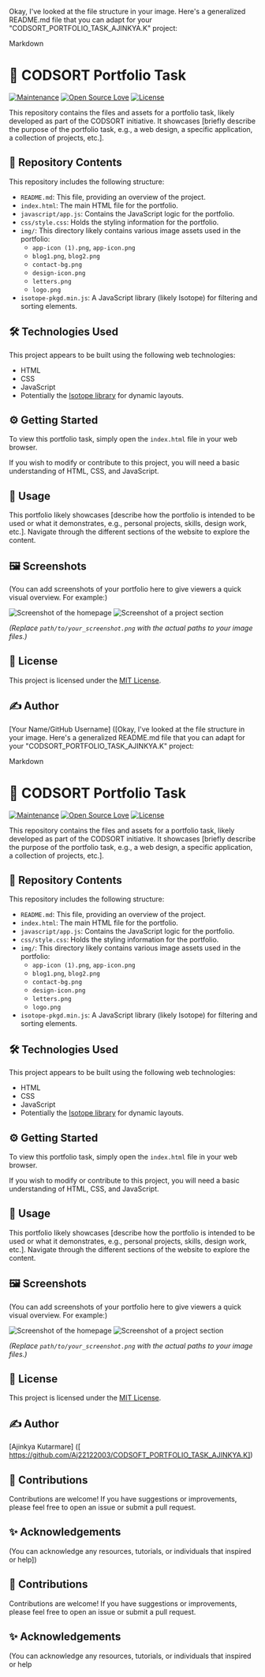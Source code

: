 Okay, I've looked at the file structure in your image. Here's a generalized README.md file that you can adapt for your "CODSORT_PORTFOLIO_TASK_AJINKYA.K" project:

Markdown

# 🚀 CODSORT Portfolio Task

[![Maintenance](https://img.shields.io/badge/Maintained%3F-yes-green.svg)](https://GitHub.com/Aj22122003/CODSORT_PORTFOLIO_TASK_AJINKYA.K/graphs/commit-activity)
[![Open Source Love](https://badges.frapsoft.com/os/v1/open-source.svg?v=103)](https://opensource.org/)
[![License](https://img.shields.io/badge/License-MIT-yellow.svg)](https://opensource.org/licenses/MIT)

This repository contains the files and assets for a portfolio task, likely developed as part of the CODSORT initiative. It showcases [briefly describe the purpose of the portfolio task, e.g., a web design, a specific application, a collection of projects, etc.].

## 📂 Repository Contents

This repository includes the following structure:

- `README.md`: This file, providing an overview of the project.
- `index.html`: The main HTML file for the portfolio.
- `javascript/app.js`: Contains the JavaScript logic for the portfolio.
- `css/style.css`: Holds the styling information for the portfolio.
- `img/`: This directory likely contains various image assets used in the portfolio:
    - `app-icon (1).png`, `app-icon.png`
    - `blog1.png`, `blog2.png`
    - `contact-bg.png`
    - `design-icon.png`
    - `letters.png`
    - `logo.png`
- `isotope-pkgd.min.js`: A JavaScript library (likely Isotope) for filtering and sorting elements.

## 🛠️ Technologies Used

This project appears to be built using the following web technologies:

- HTML
- CSS
- JavaScript
- Potentially the [Isotope library](https://isotope.metafizzy.co/) for dynamic layouts.

## ⚙️ Getting Started

To view this portfolio task, simply open the `index.html` file in your web browser.

If you wish to modify or contribute to this project, you will need a basic understanding of HTML, CSS, and JavaScript.

## 🚀 Usage

This portfolio likely showcases [describe how the portfolio is intended to be used or what it demonstrates, e.g., personal projects, skills, design work, etc.]. Navigate through the different sections of the website to explore the content.

## 🖼️ Screenshots

(You can add screenshots of your portfolio here to give viewers a quick visual overview. For example:)

![Screenshot of the homepage](path/to/homepage_screenshot.png)
![Screenshot of a project section](path/to/project_screenshot.png)

*(Replace `path/to/your_screenshot.png` with the actual paths to your image files.)*

## 📄 License

This project is licensed under the [MIT License](https://opensource.org/licenses/MIT).

## ✍️ Author

[Your Name/GitHub Username] ([Okay, I've looked at the file structure in your image. Here's a generalized README.md file that you can adapt for your "CODSORT_PORTFOLIO_TASK_AJINKYA.K" project:

Markdown

# 🚀 CODSORT Portfolio Task

[![Maintenance](https://img.shields.io/badge/Maintained%3F-yes-green.svg)](https://GitHub.com/Aj22122003/CODSORT_PORTFOLIO_TASK_AJINKYA.K/graphs/commit-activity)
[![Open Source Love](https://badges.frapsoft.com/os/v1/open-source.svg?v=103)](https://opensource.org/)
[![License](https://img.shields.io/badge/License-MIT-yellow.svg)](https://opensource.org/licenses/MIT)

This repository contains the files and assets for a portfolio task, likely developed as part of the CODSORT initiative. It showcases [briefly describe the purpose of the portfolio task, e.g., a web design, a specific application, a collection of projects, etc.].

## 📂 Repository Contents

This repository includes the following structure:

- `README.md`: This file, providing an overview of the project.
- `index.html`: The main HTML file for the portfolio.
- `javascript/app.js`: Contains the JavaScript logic for the portfolio.
- `css/style.css`: Holds the styling information for the portfolio.
- `img/`: This directory likely contains various image assets used in the portfolio:
    - `app-icon (1).png`, `app-icon.png`
    - `blog1.png`, `blog2.png`
    - `contact-bg.png`
    - `design-icon.png`
    - `letters.png`
    - `logo.png`
- `isotope-pkgd.min.js`: A JavaScript library (likely Isotope) for filtering and sorting elements.

## 🛠️ Technologies Used

This project appears to be built using the following web technologies:

- HTML
- CSS
- JavaScript
- Potentially the [Isotope library](https://isotope.metafizzy.co/) for dynamic layouts.

## ⚙️ Getting Started

To view this portfolio task, simply open the `index.html` file in your web browser.

If you wish to modify or contribute to this project, you will need a basic understanding of HTML, CSS, and JavaScript.

## 🚀 Usage

This portfolio likely showcases [describe how the portfolio is intended to be used or what it demonstrates, e.g., personal projects, skills, design work, etc.]. Navigate through the different sections of the website to explore the content.

## 🖼️ Screenshots

(You can add screenshots of your portfolio here to give viewers a quick visual overview. For example:)

![Screenshot of the homepage](path/to/homepage_screenshot.png)
![Screenshot of a project section](path/to/project_screenshot.png)

*(Replace `path/to/your_screenshot.png` with the actual paths to your image files.)*

## 📄 License

This project is licensed under the [MIT License](https://opensource.org/licenses/MIT).

## ✍️ Author

[Ajinkya Kutarmare] ([ https://github.com/Aj22122003/CODSOFT_PORTFOLIO_TASK_AJINKYA.K])

## 🤝 Contributions

Contributions are welcome! If you have suggestions or improvements, please feel free to open an issue or submit a pull request.

## ✨ Acknowledgements

(You can acknowledge any resources, tutorials, or individuals that inspired or help])

## 🤝 Contributions

Contributions are welcome! If you have suggestions or improvements, please feel free to open an issue or submit a pull request.

## ✨ Acknowledgements

(You can acknowledge any resources, tutorials, or individuals that inspired or help
